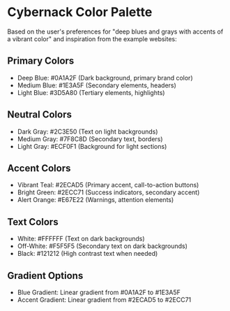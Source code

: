 # Cybernack Color Palette

Based on the user's preferences for "deep blues and grays with accents of a vibrant color" and inspiration from the example websites:

## Primary Colors
- Deep Blue: #0A1A2F (Dark background, primary brand color)
- Medium Blue: #1E3A5F (Secondary elements, headers)
- Light Blue: #3D5A80 (Tertiary elements, highlights)

## Neutral Colors
- Dark Gray: #2C3E50 (Text on light backgrounds)
- Medium Gray: #7F8C8D (Secondary text, borders)
- Light Gray: #ECF0F1 (Background for light sections)

## Accent Colors
- Vibrant Teal: #2ECAD5 (Primary accent, call-to-action buttons)
- Bright Green: #2ECC71 (Success indicators, secondary accent)
- Alert Orange: #E67E22 (Warnings, attention elements)

## Text Colors
- White: #FFFFFF (Text on dark backgrounds)
- Off-White: #F5F5F5 (Secondary text on dark backgrounds)
- Black: #121212 (High contrast text when needed)

## Gradient Options
- Blue Gradient: Linear gradient from #0A1A2F to #1E3A5F
- Accent Gradient: Linear gradient from #2ECAD5 to #2ECC71
